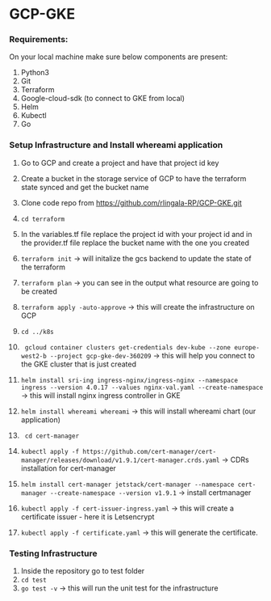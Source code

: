 # GCP-GKE

### Requirements:

On your local machine make sure below components are present:
1.	Python3
2.	Git
3.	Terraform
4.	Google-cloud-sdk (to connect to GKE from local)
5.	Helm
6.	Kubectl
7. Go

### Setup Infrastructure and Install whereami application

1.	Go to GCP and create a project and have that project id key
 
2.	Create a bucket in the storage service of GCP to have the terraform state synced and get the bucket name

3.	Clone code repo from https://github.com/rlingala-RP/GCP-GKE.git
4.	``` cd terraform ```
5.	In the variables.tf file replace the project id with your project id and in the provider.tf file replace the bucket name with the one you created
6.	``` terraform init ``` -> will initalize the gcs backend to update the state of the terraform 
7.	``` terraform plan ``` -> you can see in the output what resource are going to be created
8.	``` terraform apply -auto-approve ``` -> this will create the infrastructure on GCP
9.	``` cd ../k8s ```
10.	``` gcloud container clusters get-credentials dev-kube --zone europe-west2-b --project gcp-gke-dev-360209``` -> this will help you connect to the GKE cluster that is just created
11.	``` helm install sri-ing ingress-nginx/ingress-nginx --namespace ingress --version 4.0.17 --values nginx-val.yaml --create-namespace ``` -> this will install nginx ingress controller in GKE
12.	``` helm install whereami whereami ``` -> this will install whereami chart (our application)
13.	``` cd cert-manager ```
14. ``` kubectl apply -f https://github.com/cert-manager/cert-manager/releases/download/v1.9.1/cert-manager.crds.yaml ``` -> CDRs installation for cert-manager
15.	``` helm install cert-manager jetstack/cert-manager --namespace cert-manager --create-namespace --version v1.9.1 ``` -> install certmanager
16.	``` kubectl apply -f cert-issuer-ingress.yaml ``` -> this will create a certificate issuer - here it is Letsencrypt 
17.	``` kubectl apply -f certificate.yaml ``` -> this will generate the certificate.

### Testing Infrastructure

1. Inside the repository go to test folder
2. ``` cd test ```
3. ``` go test -v ``` -> this will run the unit test for the infrastructure

